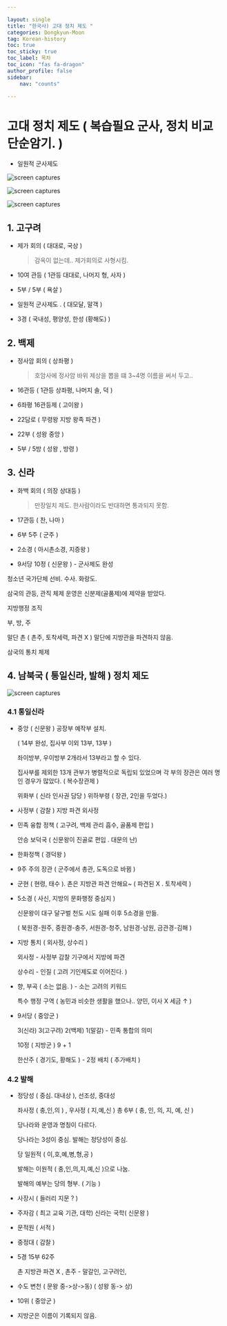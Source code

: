 ```yaml
---

layout: single
title: "한국사) 고대 정치 제도 "
categories: Dongkyun-Moon
tag: Korean-history
toc: true
toc_sticky: true
toc_label: 목차
toc_icon: "fas fa-dragon"
author_profile: false
sidebar:
    nav: "counts"

---
```




# 고대 정치 제도 ( 복습필요 군사, 정치 비교 단순암기. )

- 일원적 군사제도

![screen captures](https://dxsz4k2ia0fcw.cloudfront.net/public/capture_images/bbc2702189ae4c1f8c84f96650855d45/7898f03d-5d90-4c22-999b-e2afdce4c57f.png)

![screen captures](https://dxsz4k2ia0fcw.cloudfront.net/public/capture_images/bbc2702189ae4c1f8c84f96650855d45/12a584de-3fe2-4e20-873a-e068df4cb6bf.png)

![screen captures](https://dxsz4k2ia0fcw.cloudfront.net/public/capture_images/bbc2702189ae4c1f8c84f96650855d45/4eed3180-4a3d-4404-869a-869c35d68509.png)



## 1. 고구려

- 제가 회의 ( 대대로, 국상 )
  
  > 감옥이 없는데.. 제가회의로 사형시킴. 

- 10여 관등 ( 1관등 대대로, 나머지 형, 사자 )

- 5부 / 5부 ( 욕살 )

- 일원적 군사제도 . ( 대모달, 말객 )

- 3경 ( 국내성, 평양성, 한성 (황해도) )

## 2. 백제

- 정사암 회의 ( 상좌평 )
  
  > 호암사에 정사암 바위 제상을 뽑을 떄 3~4명 이름을 써서 두고..

- 16관등 ( 1관등 상좌평, 나머지 솔, 덕 )

- 6좌평 16관등제 ( 고이왕 )

- 22담로 ( 무령왕 지방 왕족 파견 )

- 22부 ( 성왕 중앙 )

- 5부 / 5방 ( 성왕 , 방령 )

## 3. 신라

- 화백 회의 ( 의장 상대등 )
  
  > 만장일치 제도. 한사람이라도 반대하면 통과되지 못함.

- 17관등 ( 찬, 나마 )

- 6부 5주  ( 군주 )

- 2소경 ( 아시촌소경, 지증왕 )

- 9서당 10정 ( 신문왕 ) - 군사제도 완성



청소년 국가단체 선비. 수사. 화랑도. 





삼국의 관등, 관직 체제 운영은 신분제(골품제)에 제약을 받았다.

지방행정 조직 

부, 방, 주

말단 촌 ( 촌주, 토착세력, 파견 X ) 말단에 지방관을 파견하지 않음.



삼국의 통치 체제



## 4. 남북국 ( 통일신라, 발해 ) 정치 제도

![screen captures](https://dxsz4k2ia0fcw.cloudfront.net/public/capture_images/bbc2702189ae4c1f8c84f96650855d45/e09f75d8-a058-4988-94c4-6b973b94898c.png)

### 4.1 통일신라

- 중앙 ( 신문왕 ) 공장부 예작부 설치. 
  
  ( 14부 완성, 집사부 이외 13부, 13부 )
  
  좌이방부, 우이방부 2개라서 13부라고 할 수 있다.
  
  집사부를 제외한 13개 관부가 병렬적으로 독립되 있었으며 각 부의 장관은 여러 명인 경우가 많았다. ( 복수장관제 )
  
  위화부 ( 신라 인사권 담당 ) 위하부령 ( 장관, 2인을 두었다.)

- 사정부 ( 감찰 ) 지방 파견 외사정

- 민족 융합 정책 ( 고구려, 백제 관리 흡수, 골품제 편입 )
  
  안승 보덕국 ( 신문왕이 진골로 편입 . 대문의 난)

- 한화정책 ( 경덕왕 )

- 9주 주의 장관 ( 군주에서 총관, 도독으로 바뀜  ) 

- 군현 ( 현령, 태수 ). 촌은 지방관 파견 안해요~ ( 파견된 X . 토착세력 )

- 5소경 ( 사신, 지방의 문화행정 중심지 ) 
  
  신문왕이 대구 달구벌 천도 시도 실패 이후 5소경을 만듦.
  
  ( 북원경-원주, 중원경-충주, 서원경-청주, 남원경-남원, 금관경-김해 )

- 지방 통치 ( 외사정, 상수리 )
  
  외사정 - 사정부 감찰 기구에서 지방에 파견
  
  상수리 - 인질 ( 고려 기인제도로 이어진다. ) 

- 향, 부곡 ( 소는 없음. ) - 소는 고려의 키워드
  
  특수 행정 구역 ( 농민과 비슷한 생활을 했으나.. 양민, 이사 X 세금 ↑ )

- 9서당 ( 중앙군 ) 
  
  3(신라) 3(고구려) 2(백제) 1(말갈) - 민족 통합의 의미
  
  10정 ( 지방군 ) 9 + 1
  
  한산주 ( 경기도, 황해도 )  - 2정 배치 ( 추가배치 )

### 4.2 발해

- 정당성 ( 중심. 대내상 ), 선조성, 중대성
  
  좌사정 ( 충,인,의 ) , 우사정 ( 지,예,신 )  총 6부 ( 충, 인, 의, 지, 예, 신 )
  
  당나라와 운영과 명칭이 다르다.
  
  당나라는 3성이 중심. 발해는 정당성이 중심.
  
  당 일원적        ( 이,호,예,병,형,공 ) 
  
  발해는 이원적 ( 충,인,의,지,예,신 )으로 나눔.
  
  발해의 예부는 당의 형부. ( 기능 )
  
  

- 사장시 ( 들러리 지문 ? )

- 주자감 ( 최고 교육 기관, 대학) 신라는 국학( 신문왕 )

- 문적원 ( 서적 )

- 중정대 ( 감찰 )

- 5경 15부 62주 
  
  촌 지방관 파견 X , 촌주 - 말갈인, 고구려인, 

- 수도 변천 ( 문왕 중->상->동) ( 성왕 동-> 상)

- 10위 ( 중앙군 )

- 지방군은 이름이 기록되지 않음.